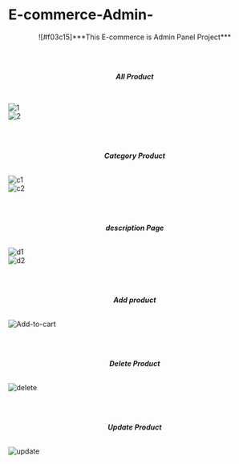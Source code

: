 # E-commerce-Admin-
<p align="center">
![#f03c15]***This E-commerce is Admin Panel Project***
  </p>
  
<br /><br /><p align="center">
***All Product***</p>
<br />

![1](https://user-images.githubusercontent.com/75658978/124638831-0f273880-dea9-11eb-8011-def0bbf31fe0.png) <br />
![2](https://user-images.githubusercontent.com/75658978/124638850-13ebec80-dea9-11eb-8dec-740fb6091555.png)

<br /><br /><p align="center">
***Category Product***</p>
<br />
![c1](https://user-images.githubusercontent.com/75658978/124639214-85c43600-dea9-11eb-9204-ba7c88c90d0e.png)<br />
![c2](https://user-images.githubusercontent.com/75658978/124639219-88269000-dea9-11eb-952a-0a78adc00645.png)

<br /><br /> <p align="center">
***description Page***</p>
<br />
![d1](https://user-images.githubusercontent.com/75658978/124639282-9c6a8d00-dea9-11eb-8e46-e89795c923fd.png)<br />
![d2](https://user-images.githubusercontent.com/75658978/124639289-9e345080-dea9-11eb-9490-1419833187e9.png)

<br /><br /> <p align="center">***Add product***</p>
<br />
![Add-to-cart](https://user-images.githubusercontent.com/75658978/124639330-aa201280-dea9-11eb-989b-ca234a01a67b.png)

<br /><br /><p align="center">
***Delete Product***</p>
<br />
![delete](https://user-images.githubusercontent.com/75658978/124639347-aee4c680-dea9-11eb-9a10-2bd13125e588.png)

<br /><br /><p align="center">
***Update Product***</p>
<br />
![update](https://user-images.githubusercontent.com/75658978/124639360-b1472080-dea9-11eb-94f3-0a7bf8d39bfe.png)

